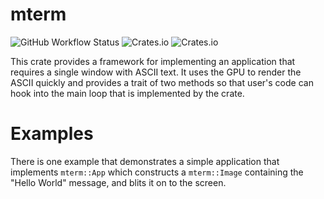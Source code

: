 # mterm

![GitHub Workflow Status](https://img.shields.io/github/workflow/status/cthutu/mterm/Rust?logo=GitHub)
![Crates.io](https://img.shields.io/crates/d/mterm?logo=Rust)
![Crates.io](https://img.shields.io/crates/l/mterm?logo=Rust)

This crate provides a framework for implementing an application that requires a single window with ASCII text.
It uses the GPU to render the ASCII quickly and provides a trait of two methods so that user's code can hook into
the main loop that is implemented by the crate.

# Examples

There is one example that demonstrates a simple application that implements `mterm::App` which constructs a `mterm::Image` 
containing the "Hello World" message, and blits it on to the screen.

